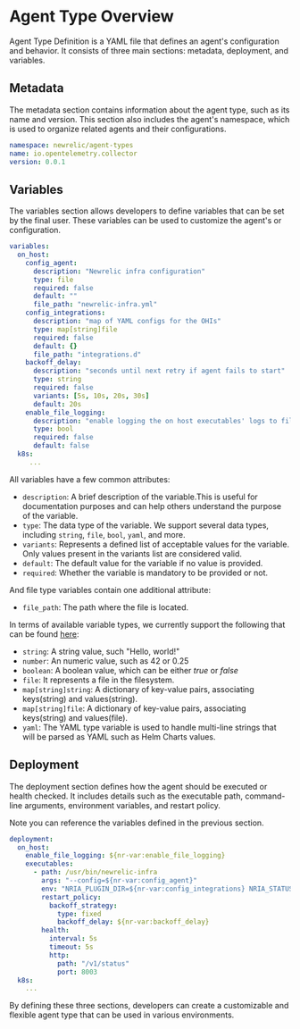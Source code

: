 # Agent Type Overview

Agent Type Definition is a YAML file that defines an agent's configuration and behavior. It consists of three main sections: metadata, deployment, and variables.

## Metadata

The metadata section contains information about the agent type, such as its name and version. This section also includes the agent's namespace, which is used to organize related agents and their configurations.

```yaml
namespace: newrelic/agent-types
name: io.opentelemetry.collector
version: 0.0.1
```

## Variables

The variables section allows developers to define variables that can be set by the final user. These variables can be used to customize the agent's or configuration.
```yaml
variables:
  on_host:
    config_agent:
      description: "Newrelic infra configuration"
      type: file
      required: false
      default: ""
      file_path: "newrelic-infra.yml"
    config_integrations:
      description: "map of YAML configs for the OHIs"
      type: map[string]file
      required: false
      default: {}
      file_path: "integrations.d"
    backoff_delay:
      description: "seconds until next retry if agent fails to start"
      type: string
      required: false
      variants: [5s, 10s, 20s, 30s] 
      default: 20s
    enable_file_logging:
      description: "enable logging the on host executables' logs to files"
      type: bool
      required: false
      default: false
  k8s:
     ...
```

All variables have a few common attributes:

* `description`: A brief description of the variable.This is useful for documentation purposes and can help others understand the purpose of the variable.
* `type`: The data type of the variable. We support several data types, including `string`, `file`, `bool`, `yaml`, and more. 
* `variants`: Represents a defined list of acceptable values for the variable. Only values present in the variants list are considered valid.
* `default`: The default value for the variable if no value is provided.
* `required`: Whether the variable is mandatory to be provided or not.

And file type variables contain one additional attribute:
* `file_path`: The path where the file is located.

In terms of available variable types, we currently support the following that can be found [here](variable/kind.rs#L14):

* `string`: A string value, such "Hello, world!"
* `number`: An numeric value, such as 42 or 0.25
* `boolean`: A boolean value, which can be either *true* or *false*
* `file`: It represents a file in the filesystem.
* `map[string]string`: A dictionary of key-value pairs, associating keys(string) and values(string).
* `map[string]file`: A dictionary of key-value pairs, associating keys(string) and values(file).
* `yaml`: The YAML type variable is used to handle multi-line strings that will be parsed as YAML such as Helm Charts values.


## Deployment

The deployment section defines how the agent should be executed or health checked. It includes details such as the executable path, command-line arguments, environment variables, and restart policy.

Note you can reference the variables defined in the previous section.

```yaml
deployment:
  on_host:
    enable_file_logging: ${nr-var:enable_file_logging}
    executables:
      - path: /usr/bin/newrelic-infra
        args: "--config=${nr-var:config_agent}"
        env: "NRIA_PLUGIN_DIR=${nr-var:config_integrations} NRIA_STATUS_SERVER_ENABLED=true"
        restart_policy:
          backoff_strategy:
            type: fixed
            backoff_delay: ${nr-var:backoff_delay}
        health:
          interval: 5s
          timeout: 5s
          http:
            path: "/v1/status"
            port: 8003
  k8s:
    ...
```

By defining these three sections, developers can create a customizable and flexible agent type that can be used in various environments. 
